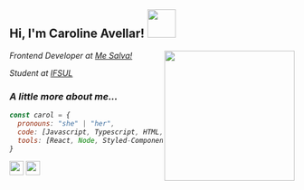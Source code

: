 <h2> Hi, I'm Caroline Avellar! <img src="https://media.giphy.com/media/mGcNjsfWAjY5AEZNw6/giphy.gif" width="50"></h2>
<img align='right' src="https://media4.giphy.com/media/8BlEa9XDwxOwdB6mKW/giphy.gif" width="230">
<p><em>Frontend Developer at <a href="https://www.mesalva.com/">Me Salva!</a></p>
<p><em>Student at <a href="http://www.ifsul.edu.br/">IFSUL</a></p>

### A little more about me...  

```javascript
const carol = {
  pronouns: "she" | "her",
  code: [Javascript, Typescript, HTML, CSS],
  tools: [React, Node, Styled-Components]
}
```

[<img src="https://image.flaticon.com/icons/png/512/2111/2111499.png" width="25">](https://www.linkedin.com/in/carolineavllr/)   [<img src="https://image.flaticon.com/icons/png/512/2111/2111463.png" width="25">](https://www.instagram.com/carolineavllr/)


